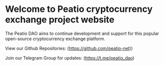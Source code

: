 # Welcome to Peatio cryptocurrency exchange project website

The Peatio DAO aims to continue development and support for this popular open-source cryptocurrency exchange platform.

View our Github Repositories:
(https://github.com/peatio-net))

Join our Telegram Group for updates:
(https://t.me/peatio_dao)
